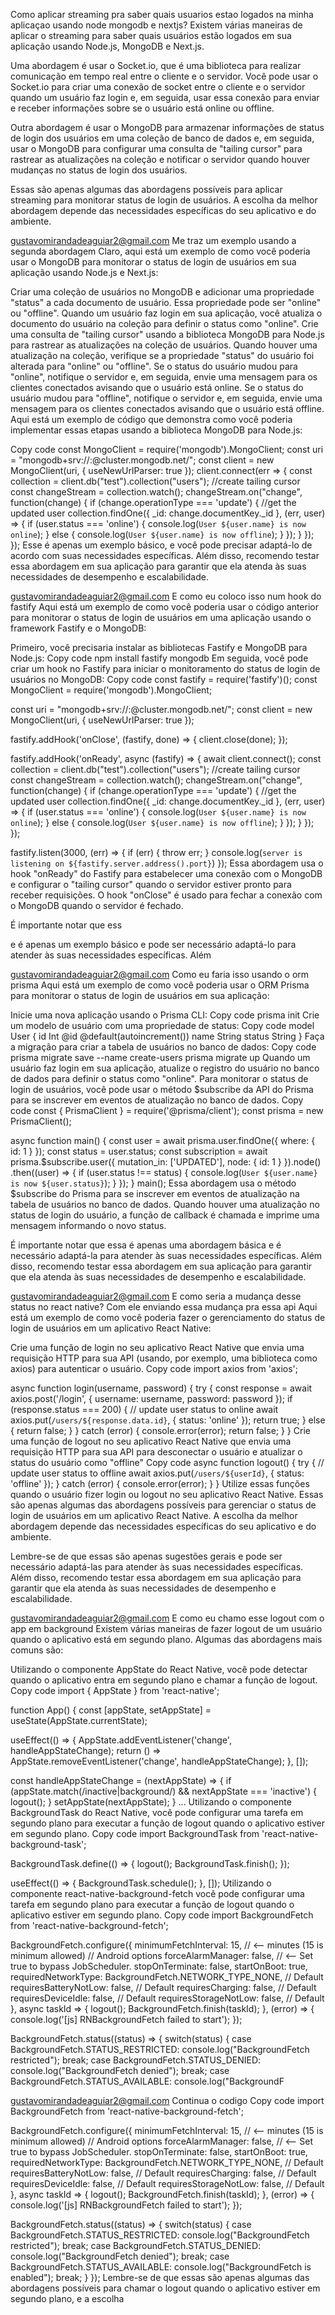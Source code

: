Como aplicar streaming pra saber quais usuarios estao logados na minha aplicaçao usando node mongodb e nextjs?
Existem várias maneiras de aplicar o streaming para saber quais usuários estão logados em sua aplicação usando Node.js, MongoDB e Next.js.

Uma abordagem é usar o Socket.io, que é uma biblioteca para realizar comunicação em tempo real entre o cliente e o servidor. Você pode usar o Socket.io para criar uma conexão de socket entre o cliente e o servidor quando um usuário faz login e, em seguida, usar essa conexão para enviar e receber informações sobre se o usuário está online ou offline.

Outra abordagem é usar o MongoDB para armazenar informações de status de login dos usuários em uma coleção de banco de dados e, em seguida, usar o MongoDB para configurar uma consulta de "tailing cursor" para rastrear as atualizações na coleção e notificar o servidor quando houver mudanças no status de login dos usuários.

Essas são apenas algumas das abordagens possíveis para aplicar streaming para monitorar status de login de usuários. A escolha da melhor abordagem depende das necessidades específicas do seu aplicativo e do ambiente.




gustavomirandadeaguiar2@gmail.com
Me traz um exemplo usando a segunda abordagem
Claro, aqui está um exemplo de como você poderia usar o MongoDB para monitorar o status de login de usuários em sua aplicação usando Node.js e Next.js:

Criar uma coleção de usuários no MongoDB e adicionar uma propriedade "status" a cada documento de usuário. Essa propriedade pode ser "online" ou "offline".
Quando um usuário faz login em sua aplicação, você atualiza o documento do usuário na coleção para definir o status como "online".
Crie uma consulta de "tailing cursor" usando a biblioteca MongoDB para Node.js para rastrear as atualizações na coleção de usuários.
Quando houver uma atualização na coleção, verifique se a propriedade "status" do usuário foi alterada para "online" ou "offline".
Se o status do usuário mudou para "online", notifique o servidor e, em seguida, envie uma mensagem para os clientes conectados avisando que o usuário está online.
Se o status do usuário mudou para "offline", notifique o servidor e, em seguida, envie uma mensagem para os clientes conectados avisando que o usuário está offline.
Aqui está um exemplo de código que demonstra como você poderia implementar essas etapas usando a biblioteca MongoDB para Node.js:

Copy code
const MongoClient = require('mongodb').MongoClient;
const uri = "mongodb+srv://<username>:<password>@cluster.mongodb.net/<dbname>";
const client = new MongoClient(uri, { useNewUrlParser: true });
client.connect(err => {
  const collection = client.db("test").collection("users");
  //create tailing cursor
  const changeStream = collection.watch();
  changeStream.on("change", function(change) {
    if (change.operationType === 'update') {
      //get the updated user
      collection.findOne({ _id: change.documentKey._id }, (err, user) => {
        if (user.status === 'online') {
          console.log(`User ${user.name} is now online`);
        } else {
          console.log(`User ${user.name} is now offline`);
        }
      });
    }
  });
});
Esse é apenas um exemplo básico, e você pode precisar adaptá-lo de acordo com suas necessidades específicas. Além disso, recomendo testar essa abordagem em sua aplicação para garantir que ela atenda às suas necessidades de desempenho e escalabilidade.




gustavomirandadeaguiar2@gmail.com
E como eu coloco isso num hook do fastify
Aqui está um exemplo de como você poderia usar o código anterior para monitorar o status de login de usuários em uma aplicação usando o framework Fastify e o MongoDB:

Primeiro, você precisaria instalar as bibliotecas Fastify e MongoDB para Node.js:
Copy code
npm install fastify mongodb
Em seguida, você pode criar um hook no Fastify para iniciar o monitoramento do status de login de usuários no MongoDB:
Copy code
const fastify = require('fastify')();
const MongoClient = require('mongodb').MongoClient;

const uri = "mongodb+srv://<username>:<password>@cluster.mongodb.net/<dbname>";
const client = new MongoClient(uri, { useNewUrlParser: true });

fastify.addHook('onClose', (fastify, done) => {
    client.close(done);
});

fastify.addHook('onReady', async (fastify) => {
    await client.connect();
    const collection = client.db("test").collection("users");
    //create tailing cursor
    const changeStream = collection.watch();
    changeStream.on("change", function(change) {
      if (change.operationType === 'update') {
        //get the updated user
        collection.findOne({ _id: change.documentKey._id }, (err, user) => {
          if (user.status === 'online') {
            console.log(`User ${user.name} is now online`);
          } else {
            console.log(`User ${user.name} is now offline`);
          }
        });
      }
    });
});

fastify.listen(3000, (err) => {
    if (err) {
        throw err;
    }
    console.log(`server is listening on ${fastify.server.address().port}`)
});
Essa abordagem usa o hook "onReady" do Fastify para estabelecer uma conexão com o MongoDB e configurar o "tailing cursor" quando o servidor estiver pronto para receber requisições. O hook "onClose" é usado para fechar a conexão com o MongoDB quando o servidor é fechado.

É importante notar que ess

e é apenas um exemplo básico e pode ser necessário adaptá-lo para atender às suas necessidades específicas. Além




gustavomirandadeaguiar2@gmail.com
Como eu faria isso usando o orm prisma
Aqui está um exemplo de como você poderia usar o ORM Prisma para monitorar o status de login de usuários em sua aplicação:

Inicie uma nova aplicação usando o Prisma CLI:
Copy code
prisma init
Crie um modelo de usuário com uma propriedade de status:
Copy code
model User {
  id    Int    @id @default(autoincrement())
  name  String
  status String
}
Faça a migração para criar a tabela de usuários no banco de dados:
Copy code
prisma migrate save --name create-users
prisma migrate up
Quando um usuário faz login em sua aplicação, atualize o registro do usuário no banco de dados para definir o status como "online".
Para monitorar o status de login de usuários, você pode usar o método $subscribe da API do Prisma para se inscrever em eventos de atualização no banco de dados.
Copy code
const { PrismaClient } = require('@prisma/client');
const prisma = new PrismaClient();

async function main() {
    const user = await prisma.user.findOne({ where: { id: 1 } });
    const status = user.status;
    const subscription = await prisma.$subscribe.user({
        mutation_in: ['UPDATED'],
        node: { id: 1 }
    }).node()
    .then((user) => {
        if (user.status !== status) {
            console.log(`User ${user.name} is now ${user.status}`);
        }
    });
}
main();
Essa abordagem usa o método $subscribe do Prisma para se inscrever em eventos de atualização na tabela de usuários no banco de dados. Quando houver uma atualização no status de login do usuário, a função de callback é chamada e imprime uma mensagem informando o novo status.

É importante notar que essa é apenas uma abordagem básica e é necessário adaptá-la para atender às suas necessidades específicas. Além disso, recomendo testar essa abordagem em sua aplicação para garantir que ela atenda às suas necessidades de desempenho e escalabilidade.




gustavomirandadeaguiar2@gmail.com
E como seria a mudança desse status no react native? Com ele enviando essa mudança pra essa api
Aqui está um exemplo de como você poderia fazer o gerenciamento do status de login de usuários em um aplicativo React Native:

Crie uma função de login no seu aplicativo React Native que envia uma requisição HTTP para sua API (usando, por exemplo, uma biblioteca como axios) para autenticar o usuário.
Copy code
import axios from 'axios';

async function login(username, password) {
    try {
        const response = await axios.post('/login', {
            username: username,
            password: password
        });
        if (response.status === 200) {
            // update user status to online
            await axios.put(`/users/${response.data.id}`, { status: 'online' });
            return true;
        } else {
            return false;
        }
    } catch (error) {
        console.error(error);
        return false;
    }
}
Crie uma função de logout no seu aplicativo React Native que envia uma requisição HTTP para sua API para desconectar o usuário e atualizar o status do usuário como "offline"
Copy code
async function logout() {
    try {
        // update user status to offline
        await axios.put(`/users/${userId}`, { status: 'offline' });
    } catch (error) {
        console.error(error);
    }
}
Utilize essas funções quando o usuário fizer login ou logout no seu aplicativo React Native.
Essas são apenas algumas das abordagens possíveis para gerenciar o status de login de usuários em um aplicativo React Native. A escolha da melhor abordagem depende das necessidades específicas do seu aplicativo e do ambiente.

Lembre-se de que essas são apenas sugestões gerais e pode ser necessário adaptá-las para atender às suas necessidades específicas. Além disso, recomendo testar essa abordagem em sua aplicação para garantir que ela atenda às suas necessidades de desempenho e escalabilidade.




gustavomirandadeaguiar2@gmail.com
E como eu chamo esse logout com o app em background
Existem várias maneiras de fazer logout de um usuário quando o aplicativo está em segundo plano. Algumas das abordagens mais comuns são:

Utilizando o componente AppState do React Native, você pode detectar quando o aplicativo entra em segundo plano e chamar a função de logout.
Copy code
import { AppState } from 'react-native';

function App() {
  const [appState, setAppState] = useState(AppState.currentState);

  useEffect(() => {
    AppState.addEventListener('change', handleAppStateChange);
    return () => AppState.removeEventListener('change', handleAppStateChange);
  }, []);

  const handleAppStateChange = (nextAppState) => {
    if (appState.match(/inactive|background/) && nextAppState === 'inactive') {
      logout();
    }
    setAppState(nextAppState);
  }
  ...
Utilizando o componente BackgroundTask do React Native, você pode configurar uma tarefa em segundo plano para executar a função de logout quando o aplicativo estiver em segundo plano.
Copy code
import BackgroundTask from 'react-native-background-task';

BackgroundTask.define(() => {
  logout();
  BackgroundTask.finish();
});

useEffect(() => {
  BackgroundTask.schedule();
}, []);
Utilizando o componente react-native-background-fetch você pode configurar uma tarefa em segundo plano para executar a função de logout quando o aplicativo estiver em segundo plano.
Copy code
import BackgroundFetch from 'react-native-background-fetch';

BackgroundFetch.configure({
  minimumFetchInterval: 15, // <-- minutes (15 is minimum allowed)
  // Android options
  forceAlarmManager: false, // <-- Set true to bypass JobScheduler.
  stopOnTerminate: false,
  startOnBoot: true,
  requiredNetworkType: BackgroundFetch.NETWORK_TYPE_NONE, // Default
  requiresBatteryNotLow: false, // Default
  requiresCharging: false, // Default
  requiresDeviceIdle: false, // Default
  requiresStorageNotLow: false, // Default
}, async taskId => {
  logout();
  BackgroundFetch.finish(taskId);
}, (error) => {
  console.log('[js] RNBackgroundFetch failed to start');
});

BackgroundFetch.status((status) => {
  switch(status) {
    case BackgroundFetch.STATUS_RESTRICTED:
      console.log("BackgroundFetch restricted");
      break;
    case BackgroundFetch.STATUS_DENIED:
      console.log("BackgroundFetch denied");
      break;
    case BackgroundFetch.STATUS_AVAILABLE:
      console.log("BackgroundF



gustavomirandadeaguiar2@gmail.com
Continua o codigo
Copy code
import BackgroundFetch from 'react-native-background-fetch';

BackgroundFetch.configure({
  minimumFetchInterval: 15, // <-- minutes (15 is minimum allowed)
  // Android options
  forceAlarmManager: false, // <-- Set true to bypass JobScheduler.
  stopOnTerminate: false,
  startOnBoot: true,
  requiredNetworkType: BackgroundFetch.NETWORK_TYPE_NONE, // Default
  requiresBatteryNotLow: false, // Default
  requiresCharging: false, // Default
  requiresDeviceIdle: false, // Default
  requiresStorageNotLow: false, // Default
}, async taskId => {
  logout();
  BackgroundFetch.finish(taskId);
}, (error) => {
  console.log('[js] RNBackgroundFetch failed to start');
});

BackgroundFetch.status((status) => {
  switch(status) {
    case BackgroundFetch.STATUS_RESTRICTED:
      console.log("BackgroundFetch restricted");
      break;
    case BackgroundFetch.STATUS_DENIED:
      console.log("BackgroundFetch denied");
      break;
    case BackgroundFetch.STATUS_AVAILABLE:
      console.log("BackgroundFetch is enabled");
      break;
  }
});
Lembre-se de que essas são apenas algumas das abordagens possíveis para chamar o logout quando o aplicativo estiver em segundo plano, e a escolha